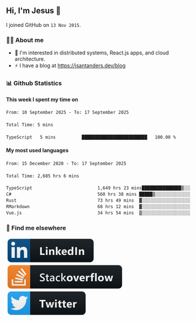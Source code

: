 ## Hi, I'm Jesus 👋

I joined GitHub on `13 Nov 2015`.

<!-- Talking about you -->

### 👨‍💻 About me

- 👦 I'm interested in distributed systems, React.js apps, and cloud architecture.
- ⚡️ I have a blog at <https://jsantanders.dev/blog>

### 📊 Github Statistics

#### This week I spent my time on

<!--START_SECTION:weekly-->

```txt
From: 10 September 2025 - To: 17 September 2025

Total Time: 5 mins

TypeScript   5 mins          █████████████████████████   100.00 %
```

<!--END_SECTION:weekly-->

#### My most used languages

<!--START_SECTION:alltime-->

```txt
From: 15 December 2020 - To: 17 September 2025

Total Time: 2,685 hrs 6 mins

TypeScript                         1,649 hrs 23 mins███████████████▒░░░░░░░░░   61.43 %
C#                                 560 hrs 38 mins █████▒░░░░░░░░░░░░░░░░░░░   20.88 %
Rust                               73 hrs 49 mins  ▓░░░░░░░░░░░░░░░░░░░░░░░░   02.75 %
RMarkdown                          68 hrs 12 mins  ▓░░░░░░░░░░░░░░░░░░░░░░░░   02.54 %
Vue.js                             34 hrs 54 mins  ▒░░░░░░░░░░░░░░░░░░░░░░░░   01.30 %
```

<!--END_SECTION:alltime-->

### 📢 Find me elsewhere

<p>
  <a target="_blank" href="https://linkedin.com/in/jsantanders">
    <img src="https://github.com/jsantanders/jsantanders/blob/master/img/linkedin.svg" alt="LinkedIn" style="vertical-align:top; margin:4px">
  </a>
  
  <a target="_blank" href="https://stackoverflow.com/users/7318331/jesus-santander">
    <img src="https://github.com/jsantanders/jsantanders/blob/master/img/stackoverflow.svg" alt="StackOverflow" style="vertical-align:top; margin:4px">
  </a>
  
  <a target="_blank" href="http://twitter.com/jsantanders">
    <img src="https://github.com/jsantanders/jsantanders/blob/master/img/twitter.svg" alt="Twitter" style="vertical-align:top; margin:4px">
  </a>
</p>
